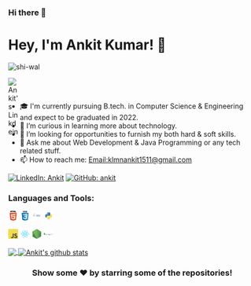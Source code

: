 ### Hi there 👋

<!--
**klmnankit1511/klmnankit1511** is a ✨ _special_ ✨ repository because its `README.md` (this file) appears on your GitHub profile.

Here are some ideas to get you started:

- 🔭 I’m currently working on ...
- 🌱 I’m currently learning ...
- 👯 I’m looking to collaborate on ...
- 🤔 I’m looking for help with ...
- 💬 Ask me about ...
- 📫 How to reach me: ...
- 😄 Pronouns: ...
- ⚡ Fun fact: ...
-->
# Hey, I'm Ankit Kumar! 👋

<p align="left"> <img src="https://komarev.com/ghpvc/?username=shi-wal&label=Views&color=blue&style=plastic" alt="shi-wal" /> </p>

<!-- <a href="https://twitter.com/pallavi">
  <img align="left" alt="Shivangi's Twitter" width="22px" src="https://cdn.jsdelivr.net/npm/simple-icons@v3/icons/twitter.svg" />
</a> -->
<a href="https://www.linkedin.com/in/ankit-kumar-5b84a118a/">
  <img align="left" alt="Ankit's Linkdein" width="22px" src="https://cdn.jsdelivr.net/npm/simple-icons@v3/icons/linkedin.svg" />
</a>
<!-- <a href="https://www.instagram.com/_shivangiagrawal_/">
  <img align="left" alt="Shivangi's Instagram" width="22px" src="https://cdn.jsdelivr.net/npm/simple-icons@v3/icons/instagram.svg" />
</a> -->
<!-- <a href="https://www.facebook.com/miss.shivii">
  <img align="left" alt="Shivangi's Facebook" width="22px" src="https://cdn.jsdelivr.net/npm/simple-icons@v3/icons/facebook.svg" />
</a> -->


<br/>
<br/>


- 🎓 I'm currently pursuing B.tech. in Computer Science & Engineering and expect to be graduated in 2022.
- 🌱 I’m curious in learning more about technology.
- 🤔 I’m looking for opportunities to furnish my both hard & soft skills.
- 💬 Ask me about Web Development & Java Programming or any tech related stuff.
- 📫 How to reach me: [Email:klmnankit1511@gmail.com](mailto:klmnankit1511@gmail.com)




[![LinkedIn: Ankit](https://img.shields.io/badge/-ankit-blue?style=flat-square&logo=Linkedin&logoColor=white&link=https://www.linkedin.com/in/pallavi/)](https://www.linkedin.com/in/ankit-kumar-5b84a118a/)
[![GitHub: ankit](https://img.shields.io/github/followers/klmnankit1511?label=follow&style=social)](https://github.com/klmnankit1511)


### Languages and Tools:

<code><img height="20" src="https://raw.githubusercontent.com/github/explore/80688e429a7d4ef2fca1e82350fe8e3517d3494d/topics/html/html.png"></code>
<code><img height="20" src="https://raw.githubusercontent.com/github/explore/80688e429a7d4ef2fca1e82350fe8e3517d3494d/topics/css/css.png"></code>
<code><img height="20" src="https://raw.githubusercontent.com/github/explore/80688e429a7d4ef2fca1e82350fe8e3517d3494d/topics/java/java.png"></code>
<code><img height="20" src="https://raw.githubusercontent.com/github/explore/80688e429a7d4ef2fca1e82350fe8e3517d3494d/topics/python/python.png"></code>
<!-- <code><img height="20" src="https://raw.githubusercontent.com/github/explore/80688e429a7d4ef2fca1e82350fe8e3517d3494d/topics/android/android.png"></code> -->
<code><img height="20" src="https://raw.githubusercontent.com/github/explore/80688e429a7d4ef2fca1e82350fe8e3517d3494d/topics/javascript/javascript.png"></code>
<code><img height="20" src="https://raw.githubusercontent.com/github/explore/80688e429a7d4ef2fca1e82350fe8e3517d3494d/topics/react/react.png"></code>
<code><img height="20" src="https://raw.githubusercontent.com/github/explore/80688e429a7d4ef2fca1e82350fe8e3517d3494d/topics/nodejs/nodejs.png"></code>
<code><img height="20" src="https://raw.githubusercontent.com/github/explore/80688e429a7d4ef2fca1e82350fe8e3517d3494d/topics/mongodb/mongodb.png"></code>

<a href="https://github.com/klmnankit1511">
  <img align="center" src="https://github-readme-stats.vercel.app/api/top-langs/?username=klmnankit1511&theme=dark&hide_langs_below=1" />
</a>
<a href="https://github.com/klmnankit1511">
 <img align="center" src="https://github-readme-stats.vercel.app/api?username=klmnankit1511&show_icons=true&theme=dark&line_height=27" alt="Ankit's github stats"/>
</a>


<div align="center">

### Show some ❤️ by starring some of the repositories!

</div>

